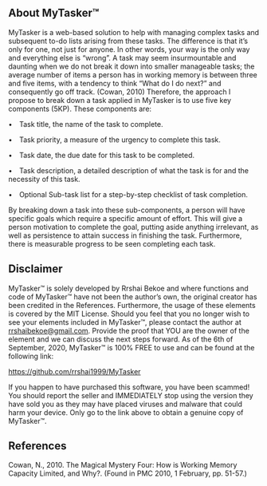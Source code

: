 About MyTasker™
---------------
MyTasker is a web-based solution to help with managing complex tasks and subsequent to-do lists
arising from these tasks. The difference is that it’s only for one, not just for anyone. In other words,
your way is the only way and everything else is “wrong”. A task may seem insurmountable and
daunting when we do not break it down into smaller manageable tasks; the average number of
items a person has in working memory is between three and five items, with a tendency to think
“What do I do next?” and consequently go off track. (Cowan, 2010)
Therefore, the approach I propose to break down a task applied in MyTasker is to use five key
components (5KP). These components are:

  •&emsp;Task title, the name of the task to complete.

  •&emsp;Task priority, a measure of the urgency to complete this task.

  •&emsp;Task date, the due date for this task to be completed.

  •&emsp;Task description, a detailed description of what the task is for and the necessity of this task.

  •&emsp;Optional Sub-task list for a step-by-step checklist of task completion.
  
By breaking down a task into these sub-components, a person will have specific goals which require
a specific amount of effort. This will give a person motivation to complete the goal, putting aside
anything irrelevant, as well as persistence to attain success in finishing the task. Furthermore, there
is measurable progress to be seen completing each task.

Disclaimer
----------

MyTasker™ is solely developed by Rrshai Bekoe and where functions and code of MyTasker™ have not been the author’s own, the original creator has been credited in the References. Furthermore, the usage of these elements is covered by the MIT License. Should you feel that you no longer wish to see your elements included in MyTasker™, please contact the author at rrshaibekoe@gmail.com. Provide the proof that YOU are the owner of the element and we can discuss the next steps forward.
As of the 6th of September, 2020, MyTasker™ is 100% FREE to use and can be found at the following link:

https://github.com/rrshai1999/MyTasker

If you happen to have purchased this software, you have been scammed! You should report the seller and IMMEDIATELY stop using the version they have sold you as they may have placed viruses and malware that could harm your device. Only go to the link above to obtain a genuine copy of MyTasker™.

References
----------

Cowan, N., 2010. The Magical Mystery Four: How is Working Memory Capacity Limited, and Why?. (Found in PMC 2010, 1 February, pp. 51-57.)
